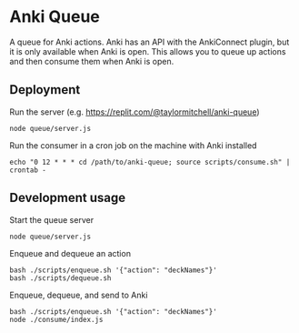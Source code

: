 # Anki Queue

A queue for Anki actions. Anki has an API with the AnkiConnect plugin, but it is only available when Anki is open.
This allows you to queue up actions and then consume them when Anki is open.

## Deployment

Run the server (e.g. https://replit.com/@taylormitchell/anki-queue)

```
node queue/server.js
```

Run the consumer in a cron job on the machine with Anki installed

```
echo "0 12 * * * cd /path/to/anki-queue; source scripts/consume.sh" | crontab -
```

## Development usage

Start the queue server

```
node queue/server.js
```

Enqueue and dequeue an action

```
bash ./scripts/enqueue.sh '{"action": "deckNames"}'
bash ./scripts/dequeue.sh
```

Enqueue, dequeue, and send to Anki

```
bash ./scripts/enqueue.sh '{"action": "deckNames"}'
node ./consume/index.js
```

